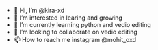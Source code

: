 - 👋 Hi, I’m @kira-xd
- 👀 I’m interested in learing and growing 
- 🌱 I’m currently learning python and vedio editing 
- 💞️ I’m looking to collaborate on vedio editing 
- 📫 How to reach me instagram @mohit_oxd

<!---
kira-xd/kira-xd is a ✨ special ✨ repository because its `README.md` (this file) appears on your GitHub profile.
You can click the Preview link to take a look at your changes.
--->
